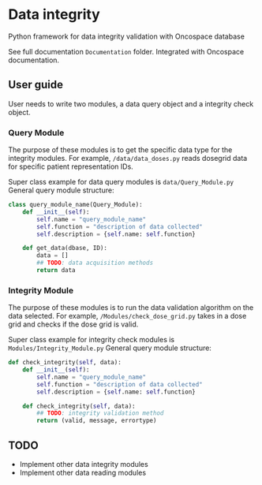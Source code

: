 # Data integrity

Python framework for data integrity validation with Oncospace database

See full documentation `Documentation` folder. Integrated with Oncospace documentation.

## User guide

User needs to write two modules, a data query object and a integrity check object.

### Query Module
The purpose of these modules is to get the specific data type for the integrity modules.
For example, `/data/data_doses.py` reads dosegrid data for specific patient representation IDs.

Super class example for data query modules is `data/Query_Module.py`
General query module structure:

```python
class query_module_name(Query_Module):
    def __init__(self):
        self.name = "query_module_name"
        self.function = "description of data collected"
        self.description = {self.name: self.function}

    def get_data(dbase, ID):
        data = []
        ## TODO: data acquisition methods
        return data
```

### Integrity Module
The purpose of these modules is to run the data validation algorithm on the data selected.
For example, `/Modules/check_dose_grid.py` takes in a dose grid and checks if the dose grid is valid.

Super class example for integrity check modules is `Modules/Integrity_Module.py`
General query module structure:

```python
def check_integrity(self, data):
    def __init__(self):
        self.name = "query_module_name"
        self.function = "description of data collected"
        self.description = {self.name: self.function}

    def check_integrity(self, data):
        ## TODO: integrity validation method
        return (valid, message, errortype)
```

## TODO

- Implement other data integrity modules
- Implement other data reading modules
